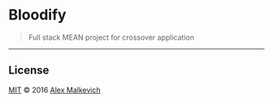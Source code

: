 # Bloodify

> Full stack MEAN project for crossover application

***

## License

[MIT](./LICENSE) © 2016 [Alex Malkevich](https://github.com/gund)